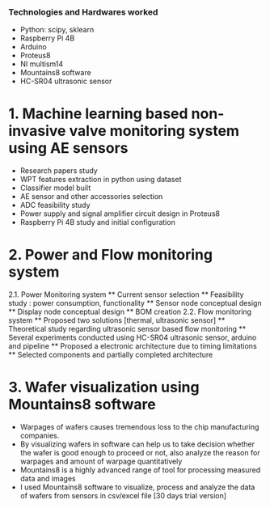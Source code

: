 ### Technologies and Hardwares worked
- Python: scipy, sklearn
- Raspberry Pi 4B
- Arduino
- Proteus8
- NI multism14
- Mountains8 software
- HC-SR04 ultrasonic sensor

# 1. Machine learning based non-invasive valve monitoring system using AE sensors
  * Research papers study
  * WPT features extraction in python using dataset
  * Classifier model built
  * AE sensor and other accessories selection
  * ADC feasibility study
  * Power supply and signal amplifier circuit design in Proteus8
  * Raspberry Pi 4B study and initial configuration

# 2. Power and Flow monitoring system
2.1. Power Monitoring system
  ** Current sensor selection
  ** Feasibility study : power consumption, functionality
  ** Sensor node conceptual design
  ** Display node conceptual design
  ** BOM creation
2.2. Flow monitoring system
  ** Proposed two solutions [thermal, ultrasonic sensor]
  ** Theoretical study regarding ultrasonic sensor based flow monitoring
  ** Several experiments conducted using HC-SR04 ultrasonic sensor, arduino and pipeline
  ** Proposed a electronic architecture due to timing limitations
  ** Selected components and partially completed architecture

# 3. Wafer visualization using Mountains8 software

* Warpages of wafers causes tremendous loss to the chip manufacturing companies.
* By visualizing wafers in software can help us to take decision whether the wafer is good enough to proceed or not, also analyze the reason for warpages and amount of warpage quantitatively
* Mountains8 is a highly advanced range of tool for processing measured data and images
* I used Mountains8 software to visualize, process and analyze the data of wafers from sensors in csv/excel file [30 days trial version]

